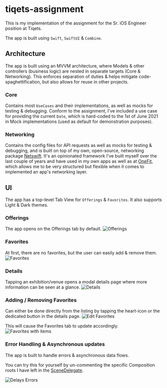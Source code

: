 # tiqets-assignment

This is my implementation of the assignment for the Sr. iOS Engineer position at Tiqets.

The app is built using `Swift`, `SwiftUI` & `Combine`.

## Architecture

The app is built using an MVVM architecture, where Models & other controllers (business logic) are nested in separate targets (Core & Networking).
This enforces separation of duties & helps mitigate code-spaghettification, but also allows for reuse in other projects.

### Core

Contains most `UseCases` and their implementations, as well as mocks for testing & debugging.
Conform to the assignment, I've included a use case for providing the current `Date`, which is hard-coded to the 1st of June 2021 in Mock implementations (used as default for demonstration purposes).

### Networking

Contains the config files for API requests as well as mocks for testing & debugging, and is built on top of my own, open-source, networking package [Netswift](https://github.com/MrSkwiggs/Netswift).
It's an opinionated framework I've built myself over the last couple of years and have used in my own apps as well as at [OneFit](https://one.fit), which allows me to be very structured but flexible when it comes to implemented an app's networking layer.

## UI

The app has a top-level Tab View for `Offerings` & `Favorites`. It also supports Light & Dark themes.

### Offerings

The app opens on the Offerings tab by default.
![Offerings](Screenshots/Offerings.png)

### Favorites

At first, there are no favorites, but the user can easily add & remove them.
![Favorites](Screenshots/Favorites.png)

### Details

Tapping an exhibition/venue opens a modal details page where more information can be seen at a glance.
![Details](Screenshots/Details.png)

### Adding / Removing Favorites

Can either be done directly from the listing by tapping the heart-icon or the dedicated button in the details page.
![Edit Favorites](Screenshots/Edit%20Favorites.png)

This will cause the Favorites tab to update accordingly.
![Favorites with items](Screenshots/Favorites%20with%20items.png)

### Error Handling & Asynchronous updates

The app is built to handle errors & asynchronous data flows.

You can try this for yourself by un-commenting the specific Composition roots I have left in the [SceneDelegate](Tiqets/Tiqets/SceneDelegate.swift).

![Delays   Errors](Screenshots/Delays%20%26%20Errors.png)
